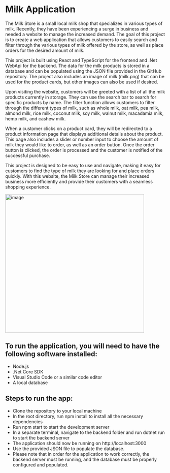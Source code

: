 # Milk Application

The Milk Store is a small local milk shop that specializes in various types of milk. Recently, they have been experiencing a surge in business and needed a website to manage the increased demand. The goal of this project is to create a web application that allows customers to easily search and filter through the various types of milk offered by the store, as well as place orders for the desired amount of milk.

This project is built using React and TypeScript for the frontend and .Net WebApi for the backend. The data for the milk products is stored in a database and can be populated using the JSON file provided in the GitHub repository. The project also includes an image of milk (milk.png) that can be used for the product cards, but other images can also be used if desired.

Upon visiting the website, customers will be greeted with a list of all the milk products currently in storage. They can use the search bar to search for specific products by name. The filter function allows customers to filter through the different types of milk, such as whole milk, oat milk, pea milk, almond milk, rice milk, coconut milk, soy milk, walnut milk, macadamia milk, hemp milk, and cashew milk.

When a customer clicks on a product card, they will be redirected to a product information page that displays additional details about the product. This page also includes a slider or number input to choose the amount of milk they would like to order, as well as an order button. Once the order button is clicked, the order is processed and the customer is notified of the successful purchase.

This project is designed to be easy to use and navigate, making it easy for customers to find the type of milk they are looking for and place orders quickly. With this website, the Milk Store can manage their increased business more efficiently and provide their customers with a seamless shopping experience.

<img width="437" alt="image" src="https://user-images.githubusercontent.com/90157472/214294964-f39d43f7-0252-4781-8f6e-0003a72bb08f.png">


## To run the application, you will need to have the following software installed:

- Node.js
- .Net Core SDK
- Visual Studio Code or a similar code editor
- A local database

## Steps to run the app:

- Clone the repository to your local machine
- In the root directory, run npm install to install all the necessary dependencies
- Run npm start to start the development server
- In a separate terminal, navigate to the backend folder and run dotnet run to start the backend server
- The application should now be running on http://localhost:3000
- Use the provided JSON file to populate the database.
- Please note that in order for the application to work correctly, the backend server must be running, and the database must be properly configured and populated.
